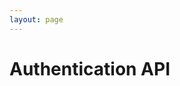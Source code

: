 ```yaml
---
layout: page
---
```


# Authentication API

<script setup>
import InteractiveAuthAPI from '../../.vitepress/theme/components/InteractiveAuthAPI.vue'
</script>

<InteractiveAuthAPI />
